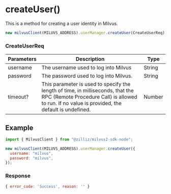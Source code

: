# createUser()

This is a method for creating a user identity in Milvus.

```javascript
new milvusClient(MILUVS_ADDRESS).userManager.createUser(CreateUserReq);
```

### CreateUserReq

| Parameters | Description                                                                                                                                                                       | Type   |
| ---------- | --------------------------------------------------------------------------------------------------------------------------------------------------------------------------------- | ------ |
| username   | The username used to log into Milvus                                                                                                                                              | String |
| password   | The password used to log into Milvus.                                                                                                                                             | String |
| timeout?   | This parameter is used to specify the length of time, in milliseconds, that the RPC (Remote Procedure Call) is allowed to run. If no value is provided, the default is undefined. | Number |

## Example

```javascript
import { MilvusClient } from "@zilliz/milvus2-sdk-node";

new milvusClient(MILUVS_ADDRESS).userManager.createUser({
  username: "milvus",
  password: "milvus",
});
```

### Response

```javascript
{ error_code: 'Success', reason: '' }
```
